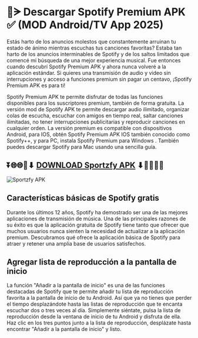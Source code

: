 # 🥇ᗒ Descargar Spotify Premium APK ✅ (MOD Android/TV App 2025)
Estás harto de los anuncios molestos que constantemente arruinan tu estado de ánimo mientras escuchas tus canciones favoritas? Estaba tan harto de los anuncios interminables de Spotify y de los saltos limitados que comencé mi búsqueda de una mejor experiencia musical. Fue entonces cuando descubrí Spotify Premium APK y ahora nunca volveré a la aplicación estándar. Si quieres una transmisión de audio y video sin interrupciones y acceso a funciones premium sin pagar un centavo, ¡Spotify Premium APK es para ti!

Spotify Premium APK te permite disfrutar de todas las funciones disponibles para los suscriptores premium, también de forma gratuita. La versión mod de Spotify APK te permite descargar audio ilimitado, organizar colas de escucha, escuchar con amigos en tiempo real, saltar canciones ilimitadas, no tener interrupciones publicitarias y reproducir canciones en cualquier orden. La versión premium es compatible con dispositivos Android, para IOS, obtén Spotify Premium APK IOS también conocido como Spotify++, y para PC, instala Spotify Premium para Windows . También puedes descargar Spotify para Mac usando una sencilla guía.

## ⏬🌐🌐📌⬇ [DOWNLOAD Sportzfy APK](https://newsloopy.com/spotify-premium-apk/) ⬇📌🌐🌐⏬

![Sportzfy APK](https://github.com/user-attachments/assets/c4758b7e-42d8-4949-9476-26ab987225c8)

## Características básicas de Spotify gratis
Durante los últimos 12 años, Spotify ha demostrado ser una de las mejores aplicaciones de transmisión de música. Una de las principales razones de su éxito es que la aplicación gratuita de Spotify tiene tanto que ofrecer que muchos usuarios nunca sienten la necesidad de actualizar a la aplicación premium. Descubramos qué ofrece la aplicación básica de Spotify para atraer y retener una amplia base de usuarios satisfechos.

## Agregar lista de reproducción a la pantalla de inicio
La función "Añadir a la pantalla de inicio" es una de las funciones destacadas de Spotify que te permite añadir tu lista de reproducción favorita a la pantalla de inicio de tu Android. Así que ya no tienes que perder el tiempo desplazándote hasta las listas de reproducción que te encanta escuchar dos o tres veces al día. Simplemente siéntate, pulsa la lista de reproducción desde la ventana de inicio de tu Android y disfruta de ella. Haz clic en los tres puntos junto a la lista de reproducción, desplázate hasta encontrar "Añadir a la pantalla de inicio" y listo.
